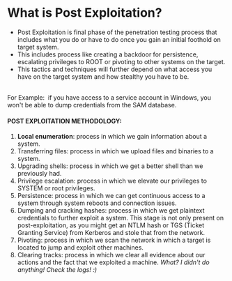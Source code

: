 # What is Post Exploitation?

- Post Exploitation is final phase of the penetration testing process that includes what you do or have to do once you gain an initial foothold on target system.
- This includes process like creating a backdoor for persistence, escalating privileges to ROOT or pivoting to other systems on the target.
- This tactics and techniques will further depend on what access you have on the target system and how stealthy you have to be.
<br>
For Example:  if you have access to a service account in Windows, you won't be able to dump credentials from the SAM database.

#### POST EXPLOITATION METHODOLOGY:

1. **Local enumeration**: process in which we gain information about a system.
2. Transferring files: process in which we upload files and binaries to a system.
3. Upgrading shells: process in which we get a better shell than we previously had.
4. Privilege escalation: process in which we elevate our privileges to SYSTEM or root privileges.
5. Persistence: process in which we can get continuous access to a system through system reboots and connection issues.
6. Dumping and cracking hashes: process in which we get plaintext credentials to further exploit a system. This stage is not only present on post-exploitation, as you might get an NTLM hash or TGS (Ticket Granting Service) from Kerberos and stole that from the network.
7. Pivoting: process in which we scan the network in which a target is located to jump and exploit other machines.
8. Clearing tracks: process in which we clear all evidence about our actions and the fact that we exploited a machine. _What? I didn't do anything! Check the logs! :)_

